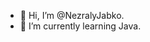 - 👋 Hi, I’m @NezralyJabko.
- 🌱 I’m currently learning Java.

<!---
NezralyJabko/NezralyJabko is a ✨ special ✨ repository because its `README.md` (this file) appears on your GitHub profile.
You can click the Preview link to take a look at your changes.
--->
